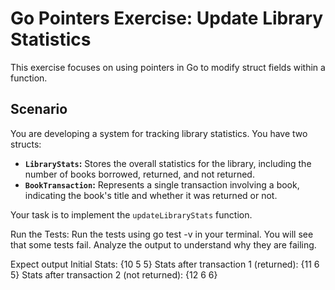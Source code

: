 # Go Pointers Exercise: Update Library Statistics

This exercise focuses on using pointers in Go to modify struct fields within a function.

## Scenario

You are developing a system for tracking library statistics. You have two structs:

- **`LibraryStats`:** Stores the overall statistics for the library, including the number of books borrowed, returned, and not returned.
- **`BookTransaction`:** Represents a single transaction involving a book, indicating the book's title and whether it was returned or not.

Your task is to implement the `updateLibraryStats` function.

Run the Tests: Run the tests using go test -v in your terminal. You will see that some tests fail. Analyze the output to understand why they are failing.

Expect output
Initial Stats: {10 5 5}
Stats after transaction 1 (returned): {11 6 5}
Stats after transaction 2 (not returned): {12 6 6}
